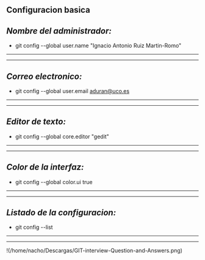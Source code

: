 **Configuracion basica**
---
*Nombre del administrador:*
---
* git  config  --global  user.name "Ignacio Antonio Ruiz Martin-Romo"
---
---
*Correo electronico:*
---
* git  config  --global  user.email  aduran@uco.es
---
---
*Editor de texto:*
---
* git  config  --global  core.editor "gedit"
---
---
*Color de la interfaz:*
---
* git  config  --global  color.ui true
---
---
*Listado de la configuracion:*
---
* git  config  --list
---
---
!(/home/nacho/Descargas/GIT-interview-Question-and-Answers.png)
